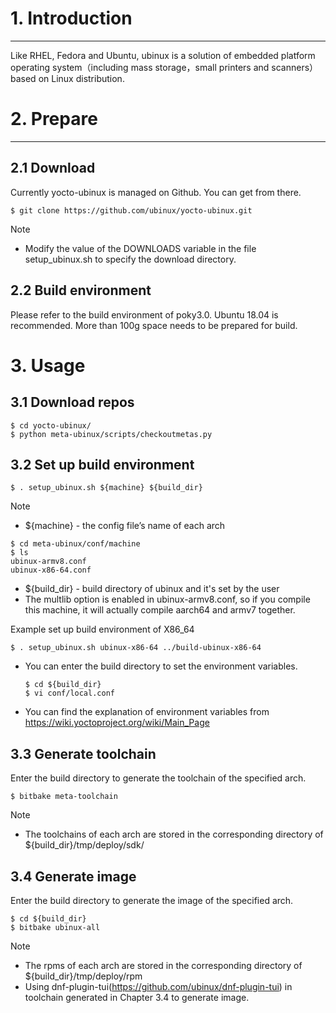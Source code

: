 # 1. Introduction
***
Like RHEL, Fedora and Ubuntu, ubinux is a solution of embedded platform operating system（including mass storage，small printers and scanners） based on Linux distribution.

# 2. Prepare
***
## 2.1 Download

Currently yocto-ubinux is managed on Github. You can get from there.
```
$ git clone https://github.com/ubinux/yocto-ubinux.git
```

Note
  - Modify the value of the DOWNLOADS variable in the file setup_ubinux.sh to specify the download directory.

## 2.2 Build environment

Please refer to the build environment of poky3.0.
Ubuntu 18.04 is recommended.
More than 100g space needs to be prepared for build.

# 3. Usage
## 3.1 Download repos
```
$ cd yocto-ubinux/
$ python meta-ubinux/scripts/checkoutmetas.py
```

## 3.2 Set up build environment
```
$ . setup_ubinux.sh ${machine} ${build_dir}
```
Note
  - ${machine} - the config file’s name of each arch
  ```
  $ cd meta-ubinux/conf/machine
  $ ls
  ubinux-armv8.conf
  ubinux-x86-64.conf
  ```
  - ${build_dir} - build directory of ubinux and it's set by the user
  - The multlib option is enabled in ubinux-armv8.conf, so if you compile this machine, it will actually compile aarch64 and armv7 together.

Example
set up build environment of X86_64
```
$ . setup_ubinux.sh ubinux-x86-64 ../build-ubinux-x86-64
```
  - You can enter the build directory to set the environment variables.
    ```
    $ cd ${build_dir}
    $ vi conf/local.conf
    ```
  - You can find the explanation of environment variables from https://wiki.yoctoproject.org/wiki/Main_Page

## 3.3 Generate toolchain
Enter the build directory to generate the toolchain of the specified arch.
```
$ bitbake meta-toolchain
```
Note
  - The toolchains of each arch are stored in the corresponding directory of ${build_dir}/tmp/deploy/sdk/

## 3.4 Generate image
Enter the build directory to generate the image of the specified arch.
```
$ cd ${build_dir}
$ bitbake ubinux-all
```
Note
  - The rpms of each arch are stored in the corresponding directory of ${build_dir}/tmp/deploy/rpm
  - Using dnf-plugin-tui(https://github.com/ubinux/dnf-plugin-tui) in toolchain generated in Chapter 3.4 to generate image.
